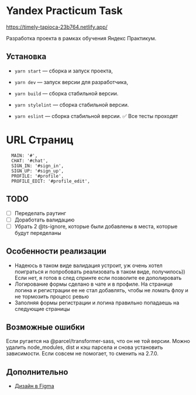 # Yandex Practicum Task

https://timely-tapioca-23b764.netlify.app/

Разработка проекта в рамках обучения Яндекс Практикум.

## Установка

- `yarn start` — сборка и запуск проекта,
- `yarn dev` — запуск версии для разработчика,
- `yarn build` — сборка стабильной версии.

- `yarn stylelint` — сборка стабильной версии.
- `yarn eslint` — сборка стабильной версии.
✅ Все тесты проходят

# URL Страниц
```
  MAIN: '#',
  CHAT: '#chat',
  SIGN_IN: '#sign_in',
  SIGN_UP: '#sign_up',
  PROFILE: '#profile',
  PROFILE_EDIT: '#profile_edit',
```

## TODO
- [ ] Переделать раутинг
- [ ] Доработать валидацию
- [ ] Убрать 2 @ts-ignore, которые были добавлены в места, которые будут переделаны

## Особенности реализации
- Надеюсь в таком виде валидация устроит, уж очень хотел поиграться и попробовать реализовать в таком виде, получилось)) Если нет, я готов в след спринте если позволите ее дополировать
- Логирование формы сделано в чате и в профиле. На странице логина и регистрации ее не стал добавлять, чтобы не ломать флоу и не тормозить процесс ревью
- Заполняя формы регистрации и логина правильно попадаешь на следующие страницы

## Возможные ошибки

Если ругается на @parcel/transformer-sass, что он не той версии. Можно удалить node_modules, dist и кэш парсела и снова установить зависимости. Если совсем не помогает, то сменить на 2.7.0.

## Дополнительно

- [Дизайн в Figma](https://www.figma.com/file/jF5fFFzgGOxQeB4CmKWTiE/Chat_external_link?node-id=0%3A1&t=hiTbvcfSm7jC5TVn-1)
